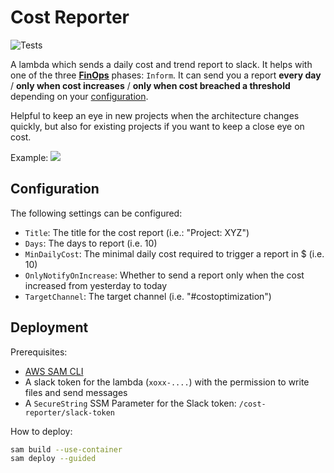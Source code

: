 # Cost Reporter

![Tests](https://github.com/globaldatanet/cost-reporter/workflows/Tests/badge.svg)

A lambda which sends a daily cost and trend report to slack. It helps with one of the three [**FinOps**](https://www.linkedin.com/company/finops-foundation/) phases: `Inform`. It can send you a report **every day** / **only when cost increases** / **only when cost breached a threshold** depending on your [configuration](template.yaml).

Helpful to keep an eye in new projects when the architecture changes quickly, but also for existing projects if you want to keep a close eye on cost.

Example:
![](assets/Figure_1.png)


## Configuration

The following settings can be configured:
- `Title`: The title for the cost report (i.e.: "Project: XYZ")
- `Days`: The days to report (i.e. 10)
- `MinDailyCost`: The minimal daily cost required to trigger a report in $ (i.e. 10)
- `OnlyNotifyOnIncrease`: Whether to send a report only when the cost increased from yesterday to today
- `TargetChannel`: The target channel (i.e. "#costoptimization")

## Deployment

Prerequisites:
- [AWS SAM CLI](https://docs.aws.amazon.com/serverless-application-model/latest/developerguide/serverless-sam-cli-install.html)
- A slack token for the lambda (`xoxx-....`) with the permission to write files and send messages
- A `SecureString` SSM Parameter for the Slack token: `/cost-reporter/slack-token`

How to deploy:

```bash
sam build --use-container
sam deploy --guided
```
